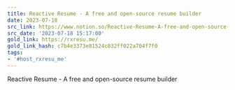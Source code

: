 ```yaml
---
title: Reactive Resume - A free and open-source resume builder
date: 2023-07-18
src_link: https://www.notion.so/Reactive-Resume-A-free-and-open-source-resume-builder-1a7351911d074d20acbb9a2b75a8da7c
src_date: '2023-07-18 15:17:00'
gold_link: https://rxresu.me/
gold_link_hash: c7b4e3373e81524c832ff022a704f7f0
tags:
- '#host_rxresu_me'
---
```







Reactive Resume - A free and open-source resume builder